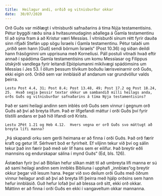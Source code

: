 ```yaml
---
title:  Heilagur andi, orðið og vitnisburður okkar
date:  30/07/2020
---
```


Orð Guðs var miðlægt í vitnisburði safnaðarins á tíma Nýja testamentisins.  Pétur byggði ræðu sína á hvítasunnudaginn aðallega á Gamla testamentinu til að sýna fram á að Kristur væri Messías.  Í vitnisburði sínum rétt fyrir dauða sinn rifjaði Stefán upp sögu Ísraels í Gamla testamentinu.  Pétur talaði um „orðið sem hann [Guð] sendi börnum Ísraels“ (Post 10.36) og síðan deildi hann frásögninni um upprisuna með Kornelíusi.  Páll postuli vitnaði hvað eftir annað í spádóma Gamla testamentisins um komu Messíasar og Filippus útskýrði vandlega fyrir leitandi Eþíópíumanni mikilvægi spádómsins um Messías í Jes 53.  Í öllum þessum tilvikum boðuðu lærisveinarnir orð Guðs, ekki eigin orð.  Orðið sem var innblásið af andanum var grundvöllur valds þeirra.

`Lestu Post 4.4, 31; Post 8.4; Post 13.48, 49; Post 17.2 og Post 18.24, 25.  Hvað segja þessir textar okkur um sambandið milli heilags anda, orðs Guðs og vitnisburðar safnaðarins á tíma Nýja testamentisins?`

Það er sami heilagi andinn sem inblés orð Guðs sem vinnur í gegnum orð Guðs að því að breyta lífum.  Það er lífgefandi máttur í orði Guðs því fyrir tilstilli andans er það hið lifandi orð Krists.

`Lestu 2Pét 1.21 og Heb 4.12.  Hvers vegna er orð Guðs svo máttugt að breyta lífi manna?`

„Þá skapandi orku sem gerði heimana er að finna í orði Guðs.  Það orð færir kraft og getur líf.  Sérhvert boð er fyrirheit.  Ef viljinn tekur við því og sálin tekur það inn færir það með sér líf hans sem er eilífur.  Það breytir eðli mannsins og endurskapar sálina í mynd Guðs“ (Ed, bls. 126).

Ástæðan fyrir því að Biblían hefur slíkan mátt til að umbreyta lífi manna er sú að sami heilagi andinn sem innblés Biblíuna í upphafi „innblæs“og breytir  okkur þegar við lesum hana.  Þegar við svo deilum orði Guðs með öðrum vinnur heilagur andi að því að breyta lífi þeirra með hjálp orðsins sem hann hefur innblásið.  Guð hefur lofað því að blessa orð sitt, ekki orð okkar.  Máttinn er að finna í orði Guðs en ekki í vangaveltum okkar mannanna.
